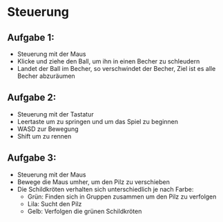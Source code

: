 # Steuerung
## Aufgabe 1:
- Steuerung mit der Maus
- Klicke und ziehe den Ball, um ihn in einen Becher zu schleudern
- Landet der Ball im Becher, so verschwindet der Becher, Ziel ist es alle Becher abzuräumen

## Aufgabe 2:
- Steuerung mit der Tastatur
- Leertaste um zu springen und um das Spiel zu beginnen
- WASD zur Bewegung
- Shift um zu rennen

## Aufgabe 3:
- Steuerung mit der Maus
- Bewege die Maus umher, um den Pilz zu verschieben
- Die Schildkröten verhalten sich unterschiedlich je nach Farbe:
    - Grün: Finden sich in Gruppen zusammen um den Pilz zu verfolgen
    - Lila: Sucht den Pilz
    - Gelb: Verfolgen die grünen Schildkröten
